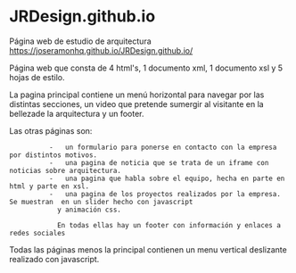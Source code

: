 # JRDesign.github.io
Página web de estudio de arquitectura
https://joseramonhq.github.io/JRDesign.github.io/

Página web que consta de 4 html's, 1 documento xml, 1 documento xsl y 5 hojas de estilo.

La pagina principal contiene un menú horizontal para navegar por las distintas secciones, un video que pretende sumergir
al visitante en la bellezade la arquitectura y un footer.

Las otras páginas son:
              
              -   un formulario para ponerse en contacto con la empresa por distintos motivos.
              -   una pagina de noticia que se trata de un iframe con noticias sobre arquitectura.
              -   una pagina que habla sobre el equipo, hecha en parte en html y parte en xsl. 
              -   una pagina de los proyectos realizados por la empresa. Se muestran  en un slider hecho con javascript   
                y animación css.
                
                En todas ellas hay un footer con información y enlaces a redes sociales
        
  Todas las páginas menos la principal contienen un menu vertical deslizante realizado con javascript.
                      
